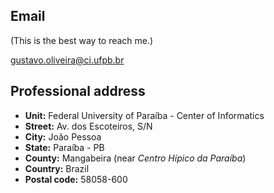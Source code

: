 ## Email 

(This is the best way to reach me.)

[gustavo.oliveira@ci.ufpb.br](mailto:gustavo.oliveira@ci.ufpb.br) 


## Professional address

- **Unit:** Federal University of Paraíba - Center of Informatics
- **Street:** Av. dos Escoteiros, S/N
- **City:** João Pessoa
- **State:** Paraíba - PB
- **County:** Mangabeira (near *Centro Hípico da Paraíba*)
- **Country:** Brazil 
- **Postal code:** 58058-600

